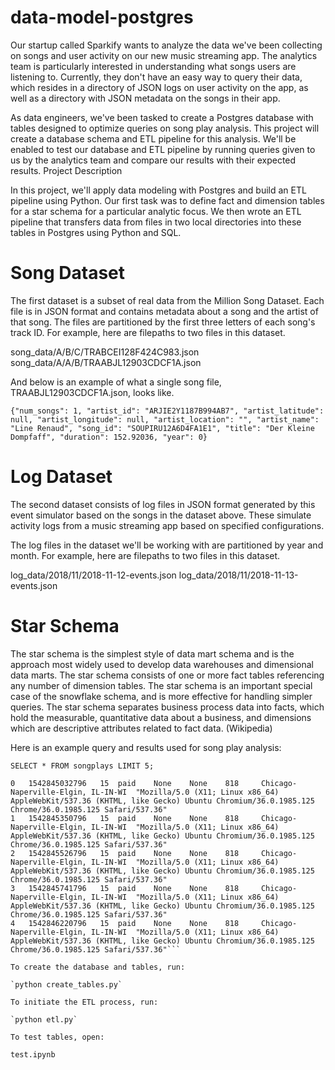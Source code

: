 # data-model-postgres

Our startup called Sparkify wants to analyze the data we've been collecting on songs and user activity on our new music streaming app. The analytics team is particularly interested in understanding what songs users are listening to. Currently, they don't have an easy way to query their data, which resides in a directory of JSON logs on user activity on the app, as well as a directory with JSON metadata on the songs in their app.

As data engineers, we've been tasked to create a Postgres database with tables designed to optimize queries on song play analysis. This project will create a database schema and ETL pipeline for this analysis. We'll be enabled to test our database and ETL pipeline by running queries given to us by the analytics team and compare our results with their expected results.
Project Description

In this project, we'll apply data modeling with Postgres and build an ETL pipeline using Python. Our first task was to define fact and dimension tables for a star schema for a particular analytic focus. We then wrote an ETL pipeline that transfers data from files in two local directories into these tables in Postgres using Python and SQL.

# Song Dataset

The first dataset is a subset of real data from the Million Song Dataset. Each file is in JSON format and contains metadata about a song and the artist of that song. The files are partitioned by the first three letters of each song's track ID. For example, here are filepaths to two files in this dataset.

song_data/A/B/C/TRABCEI128F424C983.json
song_data/A/A/B/TRAABJL12903CDCF1A.json

And below is an example of what a single song file, TRAABJL12903CDCF1A.json, looks like.

`{"num_songs": 1, "artist_id": "ARJIE2Y1187B994AB7", "artist_latitude": null, "artist_longitude": null, "artist_location": "", "artist_name": "Line Renaud", "song_id": "SOUPIRU12A6D4FA1E1", "title": "Der Kleine Dompfaff", "duration": 152.92036, "year": 0}`

# Log Dataset

The second dataset consists of log files in JSON format generated by this event simulator based on the songs in the dataset above. These simulate activity logs from a music streaming app based on specified configurations.

The log files in the dataset we'll be working with are partitioned by year and month. For example, here are filepaths to two files in this dataset.

log_data/2018/11/2018-11-12-events.json
log_data/2018/11/2018-11-13-events.json

# Star Schema

The star schema is the simplest style of data mart schema and is the approach most widely used to develop data warehouses and dimensional data marts. The star schema consists of one or more fact tables referencing any number of dimension tables. The star schema is an important special case of the snowflake schema, and is more effective for handling simpler queries. The star schema separates business process data into facts, which hold the measurable, quantitative data about a business, and dimensions which are descriptive attributes related to fact data. (Wikipedia)

Here is an example query and results used for song play analysis:

`SELECT * FROM songplays LIMIT 5;`

```songplay_id 	start_time 	user_id 	level 	song_id 	artist_id 	session_id 	location 	user_agent
0 	1542845032796 	15 	paid 	None 	None 	818 	Chicago-Naperville-Elgin, IL-IN-WI 	"Mozilla/5.0 (X11; Linux x86_64) AppleWebKit/537.36 (KHTML, like Gecko) Ubuntu Chromium/36.0.1985.125 Chrome/36.0.1985.125 Safari/537.36"
1 	1542845350796 	15 	paid 	None 	None 	818 	Chicago-Naperville-Elgin, IL-IN-WI 	"Mozilla/5.0 (X11; Linux x86_64) AppleWebKit/537.36 (KHTML, like Gecko) Ubuntu Chromium/36.0.1985.125 Chrome/36.0.1985.125 Safari/537.36"
2 	1542845526796 	15 	paid 	None 	None 	818 	Chicago-Naperville-Elgin, IL-IN-WI 	"Mozilla/5.0 (X11; Linux x86_64) AppleWebKit/537.36 (KHTML, like Gecko) Ubuntu Chromium/36.0.1985.125 Chrome/36.0.1985.125 Safari/537.36"
3 	1542845741796 	15 	paid 	None 	None 	818 	Chicago-Naperville-Elgin, IL-IN-WI 	"Mozilla/5.0 (X11; Linux x86_64) AppleWebKit/537.36 (KHTML, like Gecko) Ubuntu Chromium/36.0.1985.125 Chrome/36.0.1985.125 Safari/537.36"
4 	1542846220796 	15 	paid 	None 	None 	818 	Chicago-Naperville-Elgin, IL-IN-WI 	"Mozilla/5.0 (X11; Linux x86_64) AppleWebKit/537.36 (KHTML, like Gecko) Ubuntu Chromium/36.0.1985.125 Chrome/36.0.1985.125 Safari/537.36"```

To create the database and tables, run:

`python create_tables.py`

To initiate the ETL process, run:

`python etl.py`

To test tables, open:

test.ipynb
